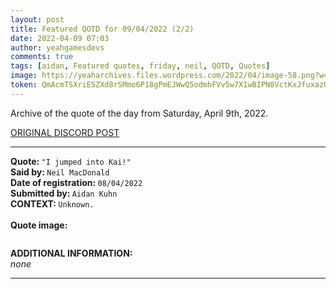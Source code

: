 ```yaml
---
layout: post
title: Featured QOTD for 09/04/2022 (2/2)
date: 2022-04-09 07:03
author: yeahgamesdevs
comments: true
tags: [aidan, Featured quotes, friday, neil, QOTD, Quotes]
image: https://yeaharchives.files.wordpress.com/2022/04/image-58.png?w=409
token: QmAcmTSXriESZXd8rSMmo6P18gPmEJWwQ5odmhFVv5w7X1wBIPN0VctKxJfuxazUgHj136yz7htifRimzOSvjBLRXaHUcVX8vM1nt9dC2UBxaMbNALcM5o3z9YUPODoIoZPOGLNVIzAa
---
```

<!-- wp:paragraph -->
<p>Archive of the quote of the day from Saturday, April 9th, 2022. </p>
<!-- /wp:paragraph -->

<!-- wp:buttons {"layout":{"type":"flex","justifyContent":"left"}} -->
<div class="wp-block-buttons"><!-- wp:button {"textColor":"vivid-cyan-blue","align":"center","style":{"border":{"radius":"18px"}},"className":"is-style-fill"} -->
<div class="wp-block-button aligncenter is-style-fill"><a class="wp-block-button__link has-vivid-cyan-blue-color has-text-color wp-element-button" href="https://discord.com/channels/887052880782176266/958100064079839303/962536122095894569" style="border-radius:18px;">ORIGINAL DISCORD POST</a></div>
<!-- /wp:button --></div>
<!-- /wp:buttons -->

<!-- wp:separator {"align":"center","className":"is-style-wide"} -->
<hr class="wp-block-separator aligncenter has-alpha-channel-opacity is-style-wide" />
<!-- /wp:separator -->

<!-- wp:paragraph -->
<p><strong>Quote: </strong><code>"I jumped into Kai!"</code><br><strong>Said by: </strong><code>Neil MacDonald</code><br><strong>Date of registration: </strong><code>08/04/2022</code> <br><strong>Submitted by: </strong><code>Aidan Kuhn</code><br><strong>CONTEXT: </strong><code>Unknown.</code><br><br><strong>Quote image:</strong></p>
<!-- /wp:paragraph -->

<!-- wp:image {"id":332,"sizeSlug":"large","linkDestination":"none"} -->
<figure class="wp-block-image size-large"><img src="https://yeaharchives.files.wordpress.com/2022/04/image-58.png?w=409" alt="" class="wp-image-332" /></figure>
<!-- /wp:image -->

<!-- wp:paragraph -->
<p><strong>ADDITIONAL INFORMATION:</strong><br><em>none</em></p>
<!-- /wp:paragraph -->

<!-- wp:separator {"className":"is-style-wide"} -->
<hr class="wp-block-separator has-alpha-channel-opacity is-style-wide" />
<!-- /wp:separator -->
